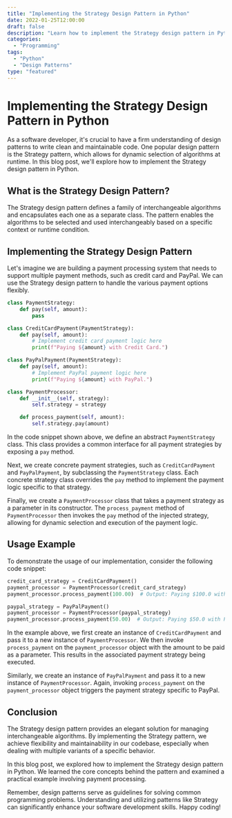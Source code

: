 ```yaml
--- 
title: "Implementing the Strategy Design Pattern in Python"
date: 2022-01-25T12:00:00
draft: false
description: "Learn how to implement the Strategy design pattern in Python, complete with source code examples and step-by-step explanation."
categories: 
  - "Programming"
tags: 
  - "Python"
  - "Design Patterns"
type: "featured"
---
```


# Implementing the Strategy Design Pattern in Python

As a software developer, it's crucial to have a firm understanding of design patterns to write clean and maintainable code. One popular design pattern is the Strategy pattern, which allows for dynamic selection of algorithms at runtime. In this blog post, we'll explore how to implement the Strategy design pattern in Python.

## What is the Strategy Design Pattern?

The Strategy design pattern defines a family of interchangeable algorithms and encapsulates each one as a separate class. The pattern enables the algorithms to be selected and used interchangeably based on a specific context or runtime condition.

## Implementing the Strategy Design Pattern

Let's imagine we are building a payment processing system that needs to support multiple payment methods, such as credit card and PayPal. We can use the Strategy design pattern to handle the various payment options flexibly.

```python
class PaymentStrategy:
    def pay(self, amount):
        pass

class CreditCardPayment(PaymentStrategy):
    def pay(self, amount):
        # Implement credit card payment logic here
        print(f"Paying ${amount} with Credit Card.")

class PayPalPayment(PaymentStrategy):
    def pay(self, amount):
        # Implement PayPal payment logic here
        print(f"Paying ${amount} with PayPal.")

class PaymentProcessor:
    def __init__(self, strategy):
        self.strategy = strategy

    def process_payment(self, amount):
        self.strategy.pay(amount)
```

In the code snippet shown above, we define an abstract `PaymentStrategy` class. This class provides a common interface for all payment strategies by exposing a `pay` method.

Next, we create concrete payment strategies, such as `CreditCardPayment` and `PayPalPayment`, by subclassing the `PaymentStrategy` class. Each concrete strategy class overrides the `pay` method to implement the payment logic specific to that strategy.

Finally, we create a `PaymentProcessor` class that takes a payment strategy as a parameter in its constructor. The `process_payment` method of `PaymentProcessor` then invokes the `pay` method of the injected strategy, allowing for dynamic selection and execution of the payment logic.

## Usage Example

To demonstrate the usage of our implementation, consider the following code snippet:

```python
credit_card_strategy = CreditCardPayment()
payment_processor = PaymentProcessor(credit_card_strategy)
payment_processor.process_payment(100.00)  # Output: Paying $100.0 with Credit Card.

paypal_strategy = PayPalPayment()
payment_processor = PaymentProcessor(paypal_strategy)
payment_processor.process_payment(50.00)  # Output: Paying $50.0 with PayPal.
```

In the example above, we first create an instance of `CreditCardPayment` and pass it to a new instance of `PaymentProcessor`. We then invoke `process_payment` on the `payment_processor` object with the amount to be paid as a parameter. This results in the associated payment strategy being executed.

Similarly, we create an instance of `PayPalPayment` and pass it to a new instance of `PaymentProcessor`. Again, invoking `process_payment` on the `payment_processor` object triggers the payment strategy specific to PayPal.

## Conclusion

The Strategy design pattern provides an elegant solution for managing interchangeable algorithms. By implementing the Strategy pattern, we achieve flexibility and maintainability in our codebase, especially when dealing with multiple variants of a specific behavior.

In this blog post, we explored how to implement the Strategy design pattern in Python. We learned the core concepts behind the pattern and examined a practical example involving payment processing.

Remember, design patterns serve as guidelines for solving common programming problems. Understanding and utilizing patterns like Strategy can significantly enhance your software development skills. Happy coding!


